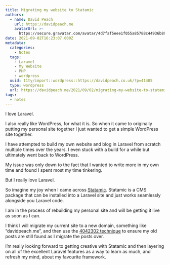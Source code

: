 ```yaml
---
title: Migrating my website to Statamic
authors:
  - name: David Peach
    url: https://davidpeach.me
    avatarUrl: >-
      https://secure.gravatar.com/avatar/4d7faf5eee1f055a85788c44936b8995eaab6dfb004e7854ec747ccb272e91ee?s=96&d=mm&r=g
date: 2021-09-02T16:23:07.000Z
metadata:
  categories:
    - Notes
  tags:
    - Laravel
    - My Website
    - PHP
    - wordpress
  uuid: 11ty/import::wordpress::https://davidpeach.co.uk/?p=41405
  type: wordpress
  url: https://davidpeach.me/2021/09/02/migrating-my-website-to-statamic/
tags:
  - notes
---
```

I love Laravel.

I also really like WordPress, for what it is. So when it came to originally putting my personal site together I just wanted to get a simple WordPress site together.

I have attempted to build my own website and blog in Laravel from scratch multiple times over the years. I even stuck with a build for a while but ultimately went back to WordPress.

My issue was only down to the fact that I wanted to write more in my own time and found I spent most my time tinkering.

But I really love Laravel.

So imagine my joy when I came across [Statamic](https://statamic.com/). Statamic is a CMS package that can be installed into a Laravel site and just works seamlessly alongside you Laravel code.

I am in the process of rebuilding my personal site and will be getting it live as soon as I can.

I think I will migrate my current site to a new domain, something like “davidpeach.me”, and then use the [4042302 technique](https://4042302.org/) to ensure my old posts are still found as I migrate the posts over.

I’m really looking forward to getting creative with Statamic and then layering on all of the excellent Laravel features as a way to learn as much, and refresh my mind, about my favourite framework.